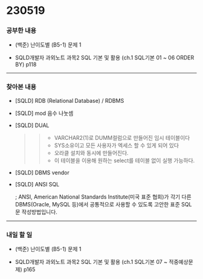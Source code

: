 # 230519

### 공부한 내용

- (백준) 난이도별 (B5-1) 문제 1

- SQLD개발자 과외노트 과목2 SQL 기본 및 활용 (ch.1 SQL기본 01 ~ 06 ORDER BY) p118

---

### 찾아본 내용

- [SQLD] RDB (Relational Database) / RDBMS

- [SQLD] mod 음수 나눗셈

- [SQLD] DUAL

  > > - VARCHAR2(1)로 DUMM컬럼으로 만들어진 임시 테이블이다
  > > - SYS소유이고 모든 사용자가 엑세스 할 수 있게 되어 있다
  > > - 오라클 설치와 동시에 만들어진다.
  > > - 이 테이블을 이용해 원하는 select를 테이블 없이 실행 가능하다.

- [SQLD] DBMS vendor

- [SQLD] ANSI SQL

  ; ANSI, American National Standards Institute(미국 표준 협회)가 각기 다른 DBMS(Oracle, MySQL 등)에서 공통적으로 사용할 수 있도록 고안한 표준 SQL문 작성방법입니다.

---

### 내일 할 일

- (백준) 난이도별 (B5-1) 문제 1

- SQLD개발자 과외노트 과목2 SQL 기본 및 활용 (ch.1 SQL기본 07 ~ 적중예상문제) p165

